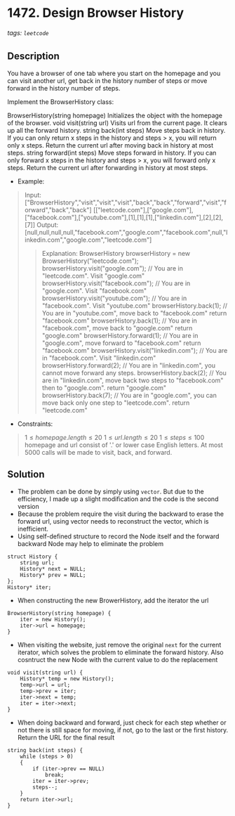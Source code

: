 # 1472. Design Browser History
###### tags: `leetcode`
## Description
You have a browser of one tab where you start on the homepage and you can visit another url, get back in the history number of steps or move forward in the history number of steps.

Implement the BrowserHistory class:

BrowserHistory(string homepage) Initializes the object with the homepage of the browser.
void visit(string url) Visits url from the current page. It clears up all the forward history.
string back(int steps) Move steps back in history. If you can only return x steps in the history and steps > x, you will return only x steps. Return the current url after moving back in history at most steps.
string forward(int steps) Move steps forward in history. If you can only forward x steps in the history and steps > x, you will forward only x steps. Return the current url after forwarding in history at most steps.

- Example:

>Input:
["BrowserHistory","visit","visit","visit","back","back","forward","visit","forward","back","back"]
[["leetcode.com"],["google.com"],["facebook.com"],["youtube.com"],[1],[1],[1],["linkedin.com"],[2],[2],[7]]
Output:
[null,null,null,null,"facebook.com","google.com","facebook.com",null,"linkedin.com","google.com","leetcode.com"]
>>Explanation:
BrowserHistory browserHistory = new BrowserHistory("leetcode.com");
browserHistory.visit("google.com");       // You are in "leetcode.com". Visit "google.com"
browserHistory.visit("facebook.com");     // You are in "google.com". Visit "facebook.com"
browserHistory.visit("youtube.com");      // You are in "facebook.com". Visit "youtube.com"
browserHistory.back(1);                   // You are in "youtube.com", move back to "facebook.com" return "facebook.com"
browserHistory.back(1);                   // You are in "facebook.com", move back to "google.com" return "google.com"
browserHistory.forward(1);                // You are in "google.com", move forward to "facebook.com" return "facebook.com"
browserHistory.visit("linkedin.com");     // You are in "facebook.com". Visit "linkedin.com"
browserHistory.forward(2);                // You are in "linkedin.com", you cannot move forward any steps.
browserHistory.back(2);                   // You are in "linkedin.com", move back two steps to "facebook.com" then to "google.com". return "google.com"
browserHistory.back(7);                   // You are in "google.com", you can move back only one step to "leetcode.com". return "leetcode.com"

- Constraints:

>$1 \leq homepage.length \leq 20$
$1 \leq url.length \leq 20$
$1 \leq steps \leq 100$
homepage and url consist of  '.' or lower case English letters.
At most 5000 calls will be made to visit, back, and forward.

## Solution
- The problem can be done by simply using `vector`. But due to the efficiency, I made up a slight modification and the code is the second version
- Because the problem require the visit during the backward to erase the forward url, using vector needs to reconstruct the vector, which is inefficient.
- Using self-defined structure to record the Node itself and the forward backward Node may help to eliminate the problem
```cpp=
struct History {
    string url;
    History* next = NULL;
    History* prev = NULL;
};
History* iter;
```
- When constructing the new BrowerHistory, add the iterator the url
```cpp=
BrowserHistory(string homepage) {
    iter = new History();
    iter->url = homepage;
}
```
- When visiting the website, just remove the original `next` for the current iterator, which solves the problem to eliminate the forward history. Also cosntruct the new Node with the current value to do the replacement
```cpp=
void visit(string url) {
    History* temp = new History();
    temp->url = url;
    temp->prev = iter;
    iter->next = temp;
    iter = iter->next;
}
```
- When doing backward and forward, just check for each step whether or not there is still space for moving, if not, go to the last or the first history. Return the URL for the final result
```cpp=
string back(int steps) {
    while (steps > 0)
    {
        if (iter->prev == NULL)
            break;
        iter = iter->prev;
        steps--;
    }
    return iter->url;
}
```